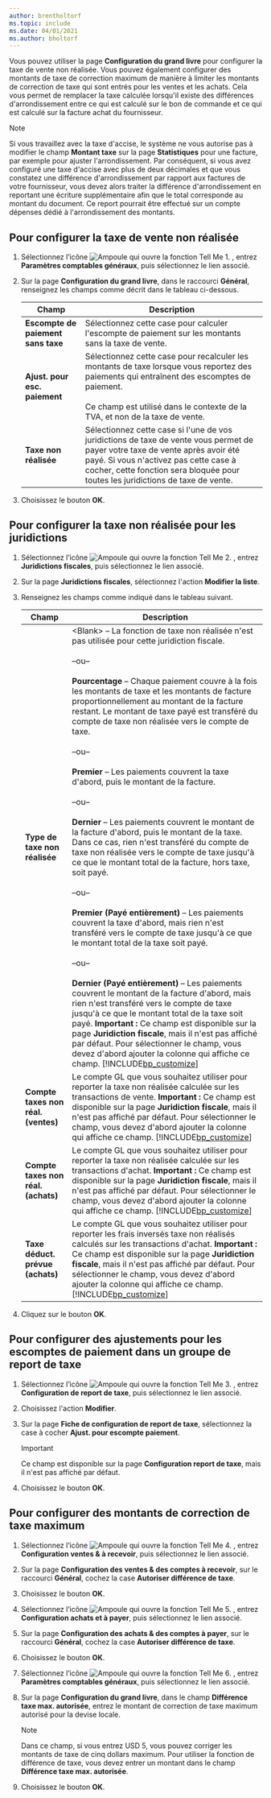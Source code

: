 ```yaml
---
author: brentholtorf
ms.topic: include
ms.date: 04/01/2021
ms.author: bholtorf
---
```

Vous pouvez utiliser la page **Configuration du grand livre** pour configurer la taxe de vente non réalisée. Vous pouvez également configurer des montants de taxe de correction maximum de manière à limiter les montants de correction de taxe qui sont entrés pour les ventes et les achats. Cela vous permet de remplacer la taxe calculée lorsqu'il existe des différences d'arrondissement entre ce qui est calculé sur le bon de commande et ce qui est calculé sur la facture achat du fournisseur.  

> [!NOTE]
> Si vous travaillez avec la taxe d'accise, le système ne vous autorise pas à modifier le champ **Montant taxe** sur la page **Statistiques** pour une facture, par exemple pour ajuster l'arrondissement. Par conséquent, si vous avez configuré une taxe d'accise avec plus de deux décimales et que vous constatez une différence d'arrondissement par rapport aux factures de votre fournisseur, vous devez alors traiter la différence d'arrondissement en reportant une écriture supplémentaire afin que le total corresponde au montant du document. Ce report pourrait être effectué sur un compte dépenses dédié à l'arrondissement des montants.

## <a name="to-set-up-unrealized-sales-tax"></a>Pour configurer la taxe de vente non réalisée
1.  Sélectionnez l’icône ![Ampoule qui ouvre la fonction Tell Me 1.](../../../media/ui-search/search_small.png "Dites-moi ce que vous voulez faire") , entrez **Paramètres comptables généraux**, puis sélectionnez le lien associé.  
2.  Sur la page **Configuration du grand livre**, dans le raccourci **Général**, renseignez les champs comme décrit dans le tableau ci-dessous.  

    |Champ|Description|  
    |---------------------------------|---------------------------------------|  
    |**Escompte de paiement sans taxe**|Sélectionnez cette case pour calculer l'escompte de paiement sur les montants sans la taxe de vente.|  
    |**Ajust. pour esc. paiement**|Sélectionnez cette case pour recalculer les montants de taxe lorsque vous reportez des paiements qui entraînent des escomptes de paiement.<br /><br /> Ce champ est utilisé dans le contexte de la TVA, et non de la taxe de vente.|  
    |**Taxe non réalisée**|Sélectionnez cette case si l'une de vos juridictions de taxe de vente vous permet de payer votre taxe de vente après avoir été payé. Si vous n'activez pas cette case à cocher, cette fonction sera bloquée pour toutes les juridictions de taxe de vente.|  
3.  Choisissez le bouton **OK**.  

## <a name="to-set-up-unrealized-tax-for-jurisdictions"></a>Pour configurer la taxe non réalisée pour les juridictions
1.  Sélectionnez l’icône ![Ampoule qui ouvre la fonction Tell Me 2.](../../../media/ui-search/search_small.png "Dites-moi ce que vous voulez faire") , entrez **Juridictions fiscales**, puis sélectionnez le lien associé.  
2.  Sur la page **Juridictions fiscales**, sélectionnez l'action **Modifier la liste**.  
3.  Renseignez les champs comme indiqué dans le tableau suivant.  

    |Champ|Description|  
    |---------------------------------|---------------------------------------|  
    |**Type de taxe non réalisée**|\<Blank\> – La fonction de taxe non réalisée n'est pas utilisée pour cette juridiction fiscale.<br /><br /> –ou–<br /><br /> **Pourcentage** – Chaque paiement couvre à la fois les montants de taxe et les montants de facture proportionnellement au montant de la facture restant. Le montant de taxe payé est transféré du compte de taxe non réalisée vers le compte de taxe.<br /><br /> –ou–<br /><br /> **Premier** – Les paiements couvrent la taxe d'abord, puis le montant de la facture.<br /><br /> –ou–<br /><br /> **Dernier** – Les paiements couvrent le montant de la facture d'abord, puis le montant de la taxe. Dans ce cas, rien n'est transféré du compte de taxe non réalisée vers le compte de taxe jusqu'à ce que le montant total de la facture, hors taxe, soit payé.<br /><br /> –ou–<br /><br /> **Premier (Payé entièrement)** – Les paiements couvrent la taxe d'abord, mais rien n'est transféré vers le compte de taxe jusqu'à ce que le montant total de la taxe soit payé.<br /><br /> –ou–<br /><br /> **Dernier (Payé entièrement)** – Les paiements couvrent le montant de la facture d'abord, mais rien n'est transféré vers le compte de taxe jusqu'à ce que le montant total de la taxe soit payé. **Important :**  Ce champ est disponible sur la page **Juridiction fiscale**, mais il n'est pas affiché par défaut. Pour sélectionner le champ, vous devez d'abord ajouter la colonne qui affiche ce champ. [!INCLUDE[bp_customize](../../../includes/bp_customize_md.md)]|  
    |**Compte taxes non réal. (ventes)**|Le compte GL que vous souhaitez utiliser pour reporter la taxe non réalisée calculée sur les transactions de vente. **Important :**  Ce champ est disponible sur la page **Juridiction fiscale**, mais il n'est pas affiché par défaut. Pour sélectionner le champ, vous devez d'abord ajouter la colonne qui affiche ce champ. [!INCLUDE[bp_customize](../../../includes/bp_customize_md.md)]|  
    |**Compte taxes non réal. (achats)**|Le compte GL que vous souhaitez utiliser pour reporter la taxe non réalisée calculée sur les transactions d'achat. **Important :**  Ce champ est disponible sur la page **Juridiction fiscale**, mais il n'est pas affiché par défaut. Pour sélectionner le champ, vous devez d'abord ajouter la colonne qui affiche ce champ. [!INCLUDE[bp_customize](../../../includes/bp_customize_md.md)]|  
    |**Taxe déduct. prévue (achats)**|Le compte GL que vous souhaitez utiliser pour reporter les frais inversés taxe non réalisés calculés sur les transactions d'achat. **Important :**  Ce champ est disponible sur la page **Juridiction fiscale**, mais il n'est pas affiché par défaut. Pour sélectionner le champ, vous devez d'abord ajouter la colonne qui affiche ce champ. [!INCLUDE[bp_customize](../../../includes/bp_customize_md.md)]|  
4.  Cliquez sur le bouton **OK**.  

## <a name="to-set-up-adjustments-for-payment-discounts-in-a-tax-posting-group"></a>Pour configurer des ajustements pour les escomptes de paiement dans un groupe de report de taxe
1.  Sélectionnez l’icône ![Ampoule qui ouvre la fonction Tell Me 3.](../../../media/ui-search/search_small.png "Dites-moi ce que vous voulez faire") , entrez **Configuration de report de taxe**, puis sélectionnez le lien associé.  
2.  Choisissez l'action **Modifier**.  
3.  Sur la page **Fiche de configuration de report de taxe**, sélectionnez la case à cocher **Ajust. pour escompte paiement**.  

    > [!IMPORTANT]  
    >  Ce champ est disponible sur la page **Configuration report de taxe**, mais il n'est pas affiché par défaut.
4.  Choisissez le bouton **OK**.  

## <a name="to-set-up-maximum-tax-correction-amounts"></a>Pour configurer des montants de correction de taxe maximum
1.  Sélectionnez l’icône ![Ampoule qui ouvre la fonction Tell Me 4.](../../../media/ui-search/search_small.png "Dites-moi ce que vous voulez faire") , entrez **Configuration ventes & à recevoir**, puis sélectionnez le lien associé.  
2.  Sur la page **Configuration des ventes & des comptes à recevoir**, sur le raccourci **Général**, cochez la case **Autoriser différence de taxe**.  
3.  Choisissez le bouton **OK**.  
4.  Sélectionnez l’icône ![Ampoule qui ouvre la fonction Tell Me 5.](../../../media/ui-search/search_small.png "Dites-moi ce que vous voulez faire") , entrez **Configuration achats et à payer**, puis sélectionnez le lien associé.  
5.  Sur la page **Configuration des achats & des comptes à payer**, sur le raccourci **Général**, cochez la case **Autoriser différence de taxe**.  
6.  Choisissez le bouton **OK**.  
7.  Sélectionnez l’icône ![Ampoule qui ouvre la fonction Tell Me 6.](../../../media/ui-search/search_small.png "Dites-moi ce que vous voulez faire") , entrez **Paramètres comptables généraux**, puis sélectionnez le lien associé.  
8.  Sur la page **Configuration du grand livre**, dans le champ **Différence taxe max. autorisée**, entrez le montant de correction de taxe maximum autorisé pour la devise locale.  

    > [!NOTE]  
    >  Dans ce champ, si vous entrez USD 5, vous pouvez corriger les montants de taxe de cinq dollars maximum. Pour utiliser la fonction de différence de taxe, vous devez entrer un montant dans le champ **Différence taxe max. autorisée**.  
9. Choisissez le bouton **OK**.  
